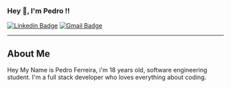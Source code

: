 ### Hey 👋, I'm Pedro !! 
[![Linkedin Badge](https://img.shields.io/badge/-Linkedin-blue?style=flat-square&logo=linkedin)](https://www.linkedin.com/in/pedro-ferreira-b385131a2/)
[![Gmail Badge](https://img.shields.io/badge/-pedroferreira.developer%40gmail.com-red?style=flat-square&logo=Gmail&logoColor=white)](mail:pedroferreirazez@gmail.com)
</h2>
<hr/>

## About Me

Hey My Name is Pedro Ferreira, i'm 18 years old, software engineering student.
I'm a full stack developer who loves everything about coding.
